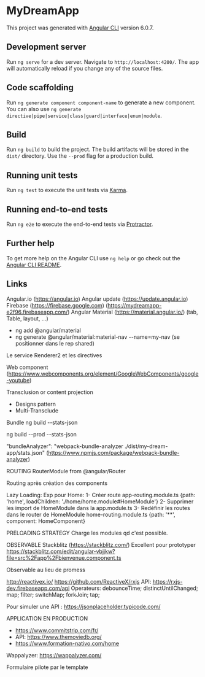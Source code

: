 # MyDreamApp

This project was generated with [Angular CLI](https://github.com/angular/angular-cli) version 6.0.7.

## Development server

Run `ng serve` for a dev server. Navigate to `http://localhost:4200/`. The app will automatically reload if you change any of the source files.

## Code scaffolding

Run `ng generate component component-name` to generate a new component. You can also use `ng generate directive|pipe|service|class|guard|interface|enum|module`.

## Build

Run `ng build` to build the project. The build artifacts will be stored in the `dist/` directory. Use the `--prod` flag for a production build.

## Running unit tests

Run `ng test` to execute the unit tests via [Karma](https://karma-runner.github.io).

## Running end-to-end tests

Run `ng e2e` to execute the end-to-end tests via [Protractor](http://www.protractortest.org/).

## Further help

To get more help on the Angular CLI use `ng help` or go check out the [Angular CLI README](https://github.com/angular/angular-cli/blob/master/README.md).


## Links
Angular.io (https://angular.io)
Angular update (https://update.angular.io)
Firebase (https://firebase.google.com) (https://mydreamapp-e2f96.firebaseapp.com/)
Angular Material (https://material.angular.io/) (tab, Table, layout, ...)
- ng add @angular/material
- ng generate @angular/material:material-nav --name=my-nav (se positionner dans le rep shared)

Le service Renderer2 et les directives

Web component (https://www.webcomponents.org/element/GoogleWebComponents/google-youtube)


Transclusion or content projection
- Designs pattern
- Multi-Transclude

Bundle
ng build --stats-json

ng build --prod --stats-json

"bundleAnalyzer": "webpack-bundle-analyzer ./dist/my-dream-app/stats.json"
(https://www.npmjs.com/package/webpack-bundle-analyzer)


ROUTING
RouterModule from @angular/Router

Routing après création des components

Lazy Loading:
Exp pour Home: 
1- Créer route app-routing.module.ts 
{path: 'home', loadChildren: './home/home.module#HomeModule'}
2- Supprimer les import de HomeModule dans la app.module.ts
3- Redéfinir les routes dans le router de HomeModule home-routing.module.ts
{path: '**', component: HomeComponent}

PRELOADING STRATEGY
Charge les modules qd c'est possible.

OBSERVABLE
Stackblitz (https://stackblitz.com/) Excellent pour prototyper
https://stackblitz.com/edit/angular-vbjjkw?file=src%2Fapp%2Fbienvenue.component.ts

Observable au lieu de promess

http://reactivex.io/
https://github.com/ReactiveX/rxjs
API: https://rxjs-dev.firebaseapp.com/api
Operateurs: debounceTime; distinctUntilChanged; map; filter; switchMap; forkJoin; tap;

Pour simuler une API :
https://jsonplaceholder.typicode.com/


APPLICATION EN PRODUCTION
- https://www.commitstrip.com/fr/
- API: https://www.themoviedb.org/
- https://www.formation-nativo.com/home

Wappalyzer:  https://wappalyzer.com/


Formulaire pilote par le template
